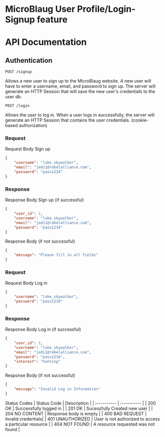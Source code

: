# MicroBlaug User Profile/Login-Signup feature

# API Documentation

## Authentication
`POST /signup`
<!-- GET? -->
Allows a new user to sign up to the MicroBlaug website. A new user will have to enter a username, email, and password to sign up. The server will generate an HTTP Session that will save the new user's credentials to the user db.

`POST /login`

Allows the user to log in. When a user logs in successfully, the server will generate an HTTP Session that contains the user credentials.
(cookie-based authorization)

### Request
Request Body Sign up
```json
{
    "username": "luke_skywalker",
    "email": "jedi1@rebelalliance.com",
    "password": "pass1234"
}
```

### Response
Response Body Sign up (if successful)
```json
{
    "user_id": 1,
    "username": "luke_skywalker",
    "email": "jedi1@rebelalliance.com",
    "password": "pass1234"
}
```

Response Body (if not successful)
```json
{
    "message": "Please fill in all fields"
}

```
### Request
Request Body Log in
```json
{
    "username": "luke_skywalker",
    "password": "pass1234"
}
```

### Response
Response Body Log in (if successful)
```json
{
    "user_id": 1,
    "username": "luke_skywalker",
    "email": "jedi1@rebelalliance.com",
    "password": "pass1234",
    "interest": "hunting"
}
```

Response Body (if not successful)
```json
{
    "message": "Invalid Log in Information"
}

```

Status Codes
| Status Code | Description |
| :---------- | :---------- |
| 200 OK | Successfully logged in |
| 201 OK | Sucessfully Created new user |
| 204 NO CONTENT | Response body is empty |
| 400 BAD REQUEST | Invalid credentials|
| 401 UNAUTHORIZED | User is not authorized to access a particular resource |
| 404 NOT FOUND | A resource requested was not found |

